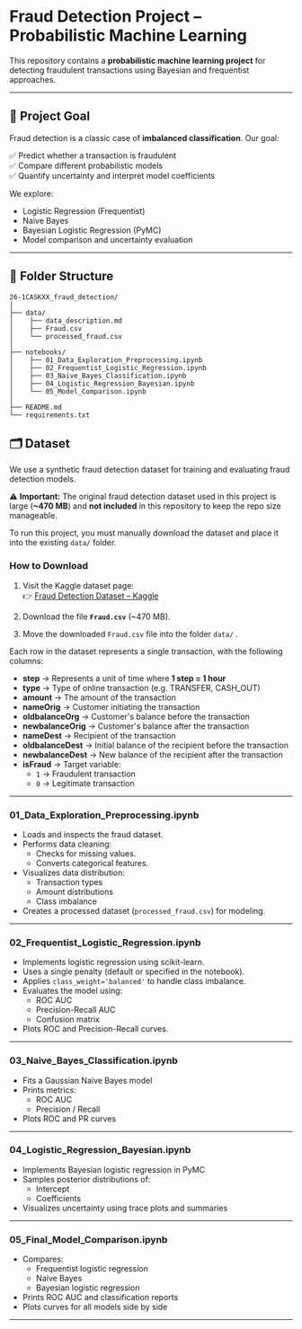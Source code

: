 # Fraud Detection Project – Probabilistic Machine Learning

This repository contains a **probabilistic machine learning project** for detecting fraudulent transactions using Bayesian and frequentist approaches.

---

## 🚀 Project Goal

Fraud detection is a classic case of **imbalanced classification**. Our goal:

✅ Predict whether a transaction is fraudulent  
✅ Compare different probabilistic models  
✅ Quantify uncertainty and interpret model coefficients

We explore:
- Logistic Regression (Frequentist)
- Naive Bayes
- Bayesian Logistic Regression (PyMC)
- Model comparison and uncertainty evaluation

---

## 📂 Folder Structure

```plaintext
26-1CASKXX_fraud_detection/
│
├── data/
│    ├── data_description.md
│    ├── Fraud.csv
│    └── processed_fraud.csv
│
├── notebooks/
│    ├── 01_Data_Exploration_Preprocessing.ipynb
│    ├── 02_Frequentist_Logistic_Regression.ipynb
│    ├── 03_Naive_Bayes_Classification.ipynb
│    ├── 04_Logistic_Regression_Bayesian.ipynb
│    └── 05_Model_Comparison.ipynb
│
├── README.md
└── requirements.txt
```

## 🗂️ Dataset

We use a synthetic fraud detection dataset for training and evaluating fraud detection models.

⚠️ **Important:** The original fraud detection dataset used in this project is large (**~470 MB**) and **not included** in this repository to keep the repo size manageable.

To run this project, you must manually download the dataset and place it into the existing `data/` folder.

### How to Download

1. Visit the Kaggle dataset page:  
   👉 [Fraud Detection Dataset – Kaggle](https://www.kaggle.com/datasets/ashishkumarjayswal/froud-detection-dataset)

2. Download the file **`Fraud.csv`** (~470 MB).

3. Move the downloaded `Fraud.csv` file into the folder `data/` .

Each row in the dataset represents a single transaction, with the following columns:

- **step** → Represents a unit of time where **1 step = 1 hour**
- **type** → Type of online transaction (e.g. TRANSFER, CASH_OUT)
- **amount** → The amount of the transaction
- **nameOrig** → Customer initiating the transaction
- **oldbalanceOrg** → Customer's balance before the transaction
- **newbalanceOrig** → Customer's balance after the transaction
- **nameDest** → Recipient of the transaction
- **oldbalanceDest** → Initial balance of the recipient before the transaction
- **newbalanceDest** → New balance of the recipient after the transaction
- **isFraud** → Target variable:
    - `1` → Fraudulent transaction
    - `0` → Legitimate transaction

---

### 01_Data_Exploration_Preprocessing.ipynb

- Loads and inspects the fraud dataset.
- Performs data cleaning:
  - Checks for missing values.
  - Converts categorical features.
- Visualizes data distribution:
  - Transaction types
  - Amount distributions
  - Class imbalance
- Creates a processed dataset (`processed_fraud.csv`) for modeling.

---

### 02_Frequentist_Logistic_Regression.ipynb

- Implements logistic regression using scikit-learn.
- Uses a single penalty (default or specified in the notebook).
- Applies `class_weight='balanced'` to handle class imbalance.
- Evaluates the model using:
  - ROC AUC
  - Precision-Recall AUC
  - Confusion matrix
- Plots ROC and Precision-Recall curves.

---

### 03_Naive_Bayes_Classification.ipynb

- Fits a Gaussian Naive Bayes model
- Prints metrics:
  - ROC AUC
  - Precision / Recall
- Plots ROC and PR curves

---

### 04_Logistic_Regression_Bayesian.ipynb

- Implements Bayesian logistic regression in PyMC
- Samples posterior distributions of:
  - Intercept
  - Coefficients
- Visualizes uncertainty using trace plots and summaries

---

### 05_Final_Model_Comparison.ipynb

- Compares:
  - Frequentist logistic regression
  - Naive Bayes
  - Bayesian logistic regression
- Prints ROC AUC and classification reports
- Plots curves for all models side by side

---
